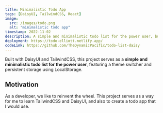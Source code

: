 ```yaml
---
title: Minimalistic Todo App
tags: [DaisyUI, TailwindCSS, React]
image:
  src: /images/todo.png
  alt: "minimalistic todo app"
timestamp: 2022-11-02
description: A simple and minimalistic todo list for the power user, built with DaisyUI and TailwindCSS, featuring a theme switcher and persistent storage using LocalStorage.
deployment: https://todo-elliott.netlify.app/
codeLink: https://github.com/TheDynamicPacific/todo-list-daisy
---
```


Built with DaisyUI and TailwindCSS, this project serves as a **simple and minimalistic todo list for the power user**, featuring a theme switcher and persistent storage using LocalStorage.

## Motivation

As a developer, we like to reinvent the wheel. This project serves as a way for me to learn TailwindCSS and DaisyUI, and also to create a todo app that I would use.
